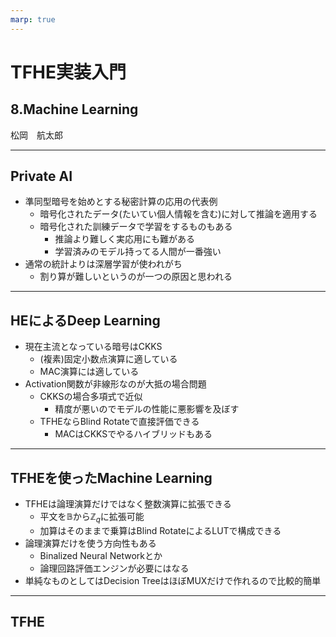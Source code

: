 ```yaml
---
marp: true
---
```

<!-- 
theme: default
size: 16:9
paginate: true
footer : ![](../../image/ccbysa.png) [licence](https://creativecommons.org/licenses/by-sa/4.0/)
style: |
  h1, h2, h3, h4, h5, header, footer {
        color: white;
    }
  section {
    background-color: #505050;
    color:white
  }
  table{
      color:black
  }
  code{
    color:black
  }
    a {
    font-weight:bold;
    color:#F00;
  } 
-->

<!-- page_number: true -->

# TFHE実装入門

## 8.Machine Learning

松岡　航太郎


---

## Private AI

- 準同型暗号を始めとする秘密計算の応用の代表例
	- 暗号化されたデータ(たいてい個人情報を含む)に対して推論を適用する
	- 暗号化された訓練データで学習をするものもある
		- 推論より難しく実応用にも難がある
		- 学習済みのモデル持ってる人間が一番強い
- 通常の統計よりは深層学習が使われがち
	- 割り算が難しいというのが一つの原因と思われる

---

## HEによるDeep Learning

- 現在主流となっている暗号はCKKS
	- (複素)固定小数点演算に適している
	- MAC演算には適している
- Activation関数が非線形なのが大抵の場合問題
	- CKKSの場合多項式で近似
		- 精度が悪いのでモデルの性能に悪影響を及ぼす
	- TFHEならBlind Rotateで直接評価できる
		- MACはCKKSでやるハイブリッドもある

---

## TFHEを使ったMachine Learning

- TFHEは論理演算だけではなく整数演算に拡張できる
	- 平文を$\mathbb{B}$から$\mathbb{Z}_q$に拡張可能
	- 加算はそのままで乗算はBlind RotateによるLUTで構成できる
- 論理演算だけを使う方向性もある
	- Binalized Neural Networkとか
	- 論理回路評価エンジンが必要にはなる
- 単純なものとしてはDecision TreeはほぼMUXだけで作れるので比較的簡単

---

## TFHE